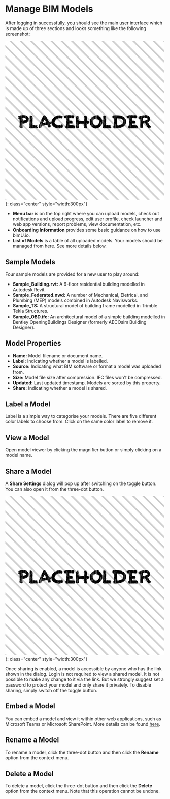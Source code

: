 # Manage BIM Models
After logging in successfully, you should see the main user interface which is made up of three sections and looks something like the following screenshot:

![Screenshot](images/placeholder.jpg){: class="center" style="width:300px"}

- **Menu bar** is on the top right where you can upload models, check out notifications and upload progress, edit user profile, check launcher and web app versions, report problems, view documentation, etc.
- **Onboarding Information** provides some basic guidance on how to use bimU.io.
- **List of Models** is a table of all uploaded models. Your models should be managed from here. See more details below.

## Sample Models

Four sample models are provided for a new user to play around: 

- **Sample_Building.rvt:** A 6-floor residential building modelled in Autodesk Revit.
- **Sample_Federated.nwd:** A number of Mechanical, Eletrical, and Plumbing (MEP) models combined in Autodesk Navisworks.
- **Sample_TS:** A structural model of building frame modelled in Trimble Tekla Structures.
- **Sample_OBD.ifc:** An architectural model of a simple building modelled in Bentley OpeningBuildings Designer (formerly AECOsim Building Designer).

## Model Properties

- **Name:** Model filename or document name.
- **Label:** Indicating whether a model is labelled.
- **Source:** Indicating what BIM software or format a model was uploaded from.
- **Size:** Model file size after compression. IFC files won't be compressed.
- **Updated:** Last updated timestamp. Models are sorted by this property.
- **Share:** Indicating whether a model is shared.

## Label a Model

Label is a simple way to categorise your models. There are five different color labels to choose from. Click on the same color label to remove it.

## View a Model

Open model viewer by clicking the magnifier button or simply clicking on a model name.

## Share a Model

A **Share Settings** dialog will pop up after switching on the toggle button. You can also open it from the three-dot button. 

![Screenshot](images/placeholder.jpg){: class="center" style="width:300px"}

Once sharing is enabled, a model is accessible by anyone who has the link shown in the dialog. Login is not required to view a shared model. It is not possible to make any change to it via the link. But we strongly suggest set a password to protect your model and only share it privately. To disable sharing, simply switch off the toggle button.

## Embed a Model

You can embed a model and view it within other web applications, such as Microsoft Teams or Microsoft SharePoint. More details can be found [here](embed-in-other-applications.md).

## Rename a Model

To rename a model, click the three-dot button and then click the **Rename** option from the context menu.

## Delete a Model

To delete a model, click the three-dot button and then click the **Delete** option from the context menu. Note that this operation cannot be undone.